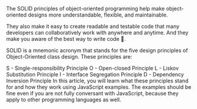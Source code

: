 The SOLID principles of object-oriented programming help make object-oriented designs more understandable, flexible, and maintainable.

They also make it easy to create readable and testable code that many developers can collaboratively work with anywhere and anytime. And they make you aware of the best way to write code 💪.

SOLID is a mnemonic acronym that stands for the five design principles of Object-Oriented class design. These principles are:

S - Single-responsibility Principle
O - Open-closed Principle
L - Liskov Substitution Principle
I - Interface Segregation Principle
D - Dependency Inversion Principle
In this article, you will learn what these principles stand for and how they work using JavaScript examples. The examples should be fine even if you are not fully conversant with JavaScript, because they apply to other programming languages as well.